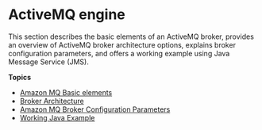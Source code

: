 # ActiveMQ engine<a name="how-amazon-mq-works-activemq"></a>

 This section describes the basic elements of an ActiveMQ broker, provides an overview of ActiveMQ broker architecture options, explains broker configuration parameters, and offers a working example using Java Message Service \(JMS\)\. 

**Topics**
+ [Amazon MQ Basic elements](amazon-mq-basic-elements.md)
+ [Broker Architecture](amazon-mq-broker-architecture.md)
+ [Amazon MQ Broker Configuration Parameters](amazon-mq-broker-configuration-parameters.md)
+ [Working Java Example](amazon-mq-working-java-example.md)